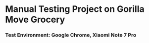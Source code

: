 # Manual Testing Project on Gorilla Move Grocery

### Test Environment: Google Chrome, Xiaomi Note 7 Pro
